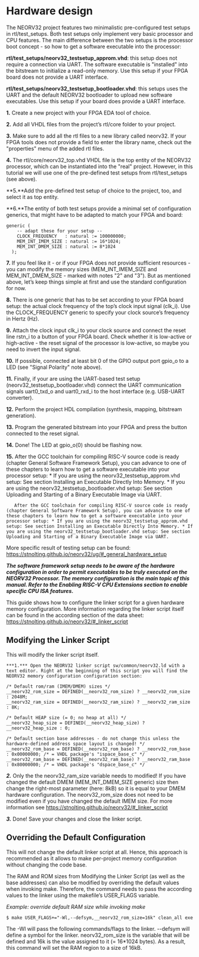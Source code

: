 # Hardware design

The NEORV32 project features two minimalistic pre-configured test setups in rtl/test_setups. Both test setups only implement very basic processor and CPU features. The main difference between the two setups is the processor boot concept - so how to get a software executable into the processor:

**rtl/test_setups/neorv32_testsetup_approm.vhd**: this setup does not require a connection via UART. The software executable is "installed" into the bitstream to initialize a read-only memory. Use this setup if your FPGA board does not provide a UART interface.

**rtl/test_setups/neorv32_testsetup_bootloader.vhd**: this setups uses the UART and the default NEORV32 bootloader to upload new software executables. Use this setup if your board does provide a UART interface.

**1.** Create a new project with your FPGA EDA tool of choice.

**2.** Add all VHDL files from the project’s rtl/core folder to your project.

**3.** Make sure to add all the rtl files to a new library called neorv32. If your FPGA tools does not provide a field to enter the library name, check out the "properties" menu of the added rtl files.

**4.** The rtl/core/neorv32_top.vhd VHDL file is the top entity of the NEORV32 processor, which can be instantiated into the "real" project. However, in this tutorial we will use one of the pre-defined test setups from rtl/test_setups (see above).

**5.**Add the pre-defined test setup of choice to the project, too, and select it as top entity.

**6.**The entity of both test setups provide a minimal set of configuration generics, that might have to be adapted to match your FPGA and board:
```
generic (
    -- adapt these for your setup --
    CLOCK_FREQUENCY   : natural := 100000000; 
    MEM_INT_IMEM_SIZE : natural := 16*1024;   
    MEM_INT_DMEM_SIZE : natural := 8*1024     
  );
  ```
  
**7.** If you feel like it - or if your FPGA does not provide sufficient resources - you can modify the memory sizes (MEM_INT_IMEM_SIZE and MEM_INT_DMEM_SIZE - marked with notes "2" and "3"). But as mentioned above, let’s keep things simple at first and use the standard configuration for now.

**8.** There is one generic that has to be set according to your FPGA board setup: the actual clock frequency of the top’s clock input signal (clk_i). Use the CLOCK_FREQUENCY generic to specify your clock source’s frequency in Hertz (Hz).

**9.** Attach the clock input clk_i to your clock source and connect the reset line rstn_i to a button of your FPGA board. Check whether it is low-active or high-active - the reset signal of the processor is low-active, so maybe you need to invert the input signal.

**10.** If possible, connected at least bit 0 of the GPIO output port gpio_o to a LED (see "Signal Polarity" note above).

**11.** Finally, if your are using the UART-based test setup (neorv32_testsetup_bootloader.vhd) connect the UART communication signals uart0_txd_o and uart0_rxd_i to the host interface (e.g. USB-UART converter).

**12.** Perform the project HDL compilation (synthesis, mapping, bitstream generation).

**13.** Program the generated bitstream into your FPGA and press the button connected to the reset signal.

**14.** Done! The LED at gpio_o(0) should be flashing now.

**15.** After the GCC toolchain for compiling RISC-V source code is ready (chapter General Software Framework Setup), you can advance to one of these chapters to learn how to get a software executable into your processor setup: * If you are using the neorv32_testsetup_approm.vhd setup: See section Installing an Executable Directly Into Memory. * If you are using the neorv32_testsetup_bootloader.vhd setup: See section Uploading and Starting of a Binary Executable Image via UART.
 ```
	After the GCC toolchain for compiling RISC-V source code is ready (chapter General Software Framework Setup), you can advance to one of these chapters to learn how to get a software executable into your processor setup: * If you are using the neorv32_testsetup_approm.vhd setup: See section Installing an Executable Directly Into Memory. * If you are using the neorv32_testsetup_bootloader.vhd setup: See section Uploading and Starting of a Binary Executable Image via UART.
  ```
  
  More specific result of testing setup can be found: https://stnolting.github.io/neorv32/ug/#_general_hardware_setup
  
  
  
  
  
  
***The software framework setup needs to be aware of the hardware configuration in order to permit executables to be truly executed on the NEORV32 Processor. The memory configuration is the main topic of this manual. Refer to the Enabling RISC-V CPU Extensions section to enable specific CPU ISA features.***


This guide shows how to configure the linker script for a given hardware memory configuration. More information regarding the linker script itself can be found in the according section of the data sheet: https://stnolting.github.io/neorv32/#_linker_script

## Modifying the Linker Script
This will modify the linker script itself.
 ```
***1.*** Open the NEORV32 linker script sw/common/neorv32.ld with a text editor. Right at the beginning of this script you will find the NEORV32 memory configuration configuration section:

/* Default rom/ram (IMEM/DMEM) sizes */
__neorv32_rom_size = DEFINED(__neorv32_rom_size) ? __neorv32_rom_size : 2048M; 
__neorv32_ram_size = DEFINED(__neorv32_ram_size) ? __neorv32_ram_size : 8K; 

/* Default HEAP size (= 0; no heap at all) */
__neorv32_heap_size = DEFINED(__neorv32_heap_size) ? __neorv32_heap_size : 0; 

/* Default section base addresses - do not change this unless the hardware-defined address space layout is changed! */
__neorv32_rom_base = DEFINED(__neorv32_rom_base) ? __neorv32_rom_base : 0x00000000; /* = VHDL package's "ispace_base_c" */ 
__neorv32_ram_base = DEFINED(__neorv32_ram_base) ? __neorv32_ram_base : 0x80000000; /* = VHDL package's "dspace_base_c" */ 
 ```

***2.*** Only the the neorv32_ram_size variable needs to modified! If you have changed the default DMEM (MEM_INT_DMEM_SIZE generic) size then change the right-most parameter (here: 8kB) so it is equal to your DMEM hardware configuration. The neorv32_rom_size does not need to be modified even if you have changed the default IMEM size. For more information see https://stnolting.github.io/neorv32/#_linker_script

***3.*** Done! Save your changes and close the linker script.


## Overriding the Default Configuration

This will not change the default linker script at all. Hence, this approach is recommended as it allows to make per-project memory configuration without changing the code base.

The RAM and ROM sizes from Modifying the Linker Script (as well as the base addresses) can also be modified by overriding the default values when invoking make. Therefore, the command needs to pass the according values to the linker using the makefile’s USER_FLAGS variable.

*Example: override default RAM size while invoking make*
 ```
 $ make USER_FLAGS+="-Wl,--defsym,__neorv32_rom_size=16k" clean_all exe
 ```
 
 The -Wl will pass the following commands/flags to the linker. --defsym will define a symbol for the linker. neorv32_rom_size is the variable that will be defined and 16k is the value assigned to it (= 16*1024 bytes). As a result, this command will set the RAM region to a size of 16kB.
